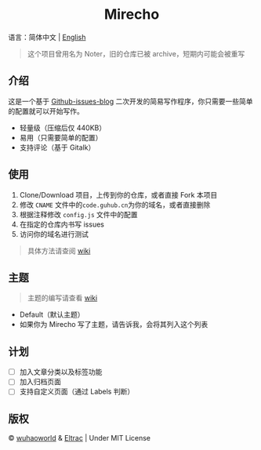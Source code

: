 <h1 align="center">Mirecho</h1>

语言：简体中文 | [English](README-en.md)

> 这个项目曾用名为 Noter，旧的仓库已被 archive，短期内可能会被重写

## 介绍

这是一个基于 [Github-issues-blog](https://github.com/wuhaoworld/github-issues-blog) 二次开发的简易写作程序，你只需要一些简单的配置就可以开始写作。
- 轻量级（压缩后仅 440KB）
- 易用（只需要简单的配置）
- 支持评论（基于 Gitalk）

## 使用

1. Clone/Download 项目，上传到你的仓库，或者直接 Fork 本项目
2. 修改 `CNAME` 文件中的`code.guhub.cn`为你的域名，或者直接删除
3. 根据注释修改 `config.js` 文件中的配置
4. 在指定的仓库内书写 issues
6. 访问你的域名进行测试
> 具体方法请查阅 [wiki](https://github.com/BigCoke233/noter/wiki)

## 主题

> 主题的编写请查看 [wiki](https://github.com/BigCoke233/noter/wiki)

- Default（默认主题）
- 如果你为 Mirecho 写了主题，请告诉我，会将其列入这个列表

## 计划
- [ ] 加入文章分类以及标签功能
- [ ] 加入归档页面
- [ ] 支持自定义页面（通过 Labels 判断）

## 版权
&copy; [wuhaoworld](https://github.com/wuhaoworld/github-issues-blog/) & [Eltrac](https://github.com/BigCoke233/) | Under MIT License
